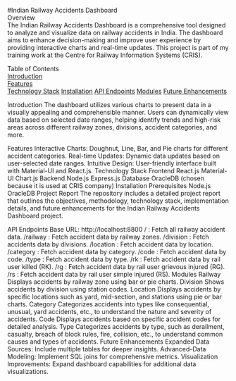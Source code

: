 #Indian Railway Accidents Dashboard  
Overview  
The Indian Railway Accidents Dashboard is a comprehensive tool designed to analyze and visualize data on railway accidents in India. The dashboard aims to enhance decision-making and improve user experience by providing interactive charts and real-time updates. This project is part of my training work at the Centre for Railway Information Systems (CRIS).

Table of Contents  
[Introduction](#introduction)  
[Features](#features)  
[Technology Stack](#technology-stack)
[Installation](#installation)
[API Endpoints](#api-endpoints)
[Modules](#modules)
[Future Enhancements](#future-enhancements)

Introduction
The dashboard utilizes various charts to present data in a visually appealing and comprehensible manner. Users can dynamically view data based on selected date ranges, helping identify trends and high-risk areas across different railway zones, divisions, accident categories, and more.

Features
Interactive Charts: Doughnut, Line, Bar, and Pie charts for different accident categories.
Real-time Updates: Dynamic data updates based on user-selected date ranges.
Intuitive Design: User-friendly interface built with Material-UI and React.js.
Technology Stack
Frontend
React.js
Material-UI
Chart.js
Backend
Node.js
Express.js
Database
OracleDB (chosen because it is used at CRIS company)
Installation
Prerequisites
Node.js
OracleDB
Project Report
The repository includes a detailed project report that outlines the objectives, methodology, technology stack, implementation details, and future enhancements for the Indian Railway Accidents Dashboard project.

API Endpoints
Base URL: http://localhost:8800
/ : Fetch all railway accident data.
/railway : Fetch accident data by railway zones.
/division : Fetch accidents data by divisions.
/location : Fetch accident data by location.
/category : Fetch accident data by category.
/code : Fetch accident data by code.
/type : Fetch accident data by type.
/rk : Fetch accident data by rail user killed (RK).
/rg : Fetch accident data by rail user grievous injured (RG).
/rs : Fetch accident data by rail user simple injured (RS).
Modules
Railway
Displays accidents by railway zone using bar or pie charts.
Division
Shows accidents by division using station codes.
Location
Displays accidents by specific locations such as yard, mid-section, and stations using pie or bar charts.
Category
Categorizes accidents into types like consequential, unusual, yard accidents, etc., to understand the nature and severity of accidents.
Code
Displays accidents based on specific accident codes for detailed analysis.
Type
Categorizes accidents by type, such as derailment, casualty, breach of block rules, fire, collision, etc., to understand common causes and types of accidents.
Future Enhancements
Expanded Data Sources: Include multiple tables for deeper insights.
Advanced-Data Modeling: Implement SQL joins for comprehensive metrics.
Visualization Improvements: Expand dashboard capabilities for additional data visualizations.
